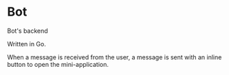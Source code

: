 # Bot

Bot's backend  

Written in Go.

When a message is received from the user, a message is sent with an inline button to open the mini-application.